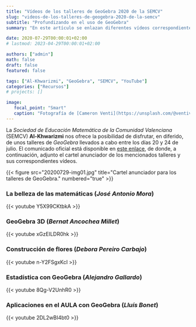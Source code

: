 ```yaml
---
title: "Vídeos de los talleres de GeoGebra 2020 de la SEMCV"
slug: "videos-de-los-talleres-de-geogebra-2020-de-la-semcv"
subtitle: "Profundizando en el uso de GeoGebra"
summary: "En este artículo se enlazan diferentes vídeos correspondientes a los talleres de este año sobre GeoGebra que ha organizado la SEMCV."

date: 2020-07-29T00:00:01+02:00
# lastmod: 2023-04-29T00:00:01+02:00

authors: ["admin"]
math: false
draft: false
featured: false

tags: ["Al-Khwarizmi", "GeoGebra", "SEMCV", "YouTube"]
categories: ["Recursos"]
# projects: []

image:
   focal_point: "Smart"
   caption: "Fotografía de [Cameron Venti](https://unsplash.com/@ventiviews), disponible en [Unsplash](https://unsplash.com/photos/eEiq_9iOx5s)."
---
```


La *Sociedad de Educación Matemática de la Comunidad Valenciana* (SEMCV) **Al-Khwarizmi** nos ofrece la posibilidad de disfrutar, en diferido, de unos talleres de *GeoGebra* llevados a cabo entre los días 20 y 24 de julio. El comunicado oficial está disponible en [este enlace](https://www.semcv.org/tallersigv/1117-talleres-de-geogebra), de donde, a continuación, adjunto el cartel anunciador de los mencionados talleres y sus correspondientes vídeos.

{{< figure src="20200729-img01.jpg" title="Cartel anunciador para los talleres de GeoGebra." numbered="true" >}}

### La belleza de las matemáticas (*José Antonio Mora*)

{{< youtube Y5X99CKtbkA >}}

### GeoGebra 3D (*Bernat Ancochea Millet*)

{{< youtube xGzEILDR0hk >}}

### Construcción de flores (*Debora Pereiro Carbajo*)

{{< youtube n-Y2FSgxKcI >}}

### Estadística con GeoGebra (*Alejandro Gallardo*)

{{< youtube 8Qg-V2UnhR0 >}}

### Aplicaciones en el AULA con GeoGebra (*Lluís Bonet*)

{{< youtube 2DL2wBI4bt0 >}}
